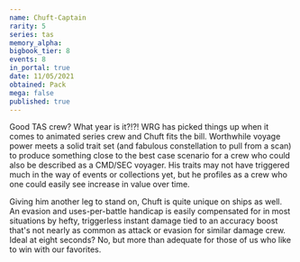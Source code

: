 ```yaml
---
name: Chuft-Captain
rarity: 5
series: tas
memory_alpha:
bigbook_tier: 8
events: 8
in_portal: true
date: 11/05/2021
obtained: Pack
mega: false
published: true
---
```


Good TAS crew? What year is it?!?! WRG has picked things up when it comes to animated series crew and Chuft fits the bill. Worthwhile voyage power meets a solid trait set (and fabulous constellation to pull from a scan) to produce something close to the best case scenario for a crew who could also be described as a CMD/SEC voyager. His traits may not have triggered much in the way of events or collections yet, but he profiles as a crew who one could easily see increase in value over time.

Giving him another leg to stand on, Chuft is quite unique on ships as well. An evasion and uses-per-battle handicap is easily compensated for in most situations by hefty, triggerless instant damage tied to an accuracy boost that's not nearly as common as attack or evasion for similar damage crew. Ideal at eight seconds? No, but more than adequate for those of us who like to win with our favorites.
